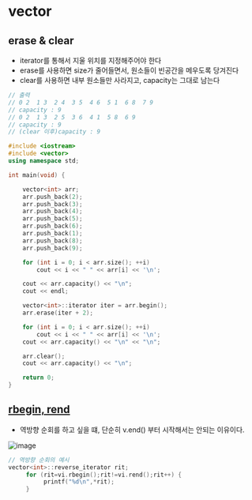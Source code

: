 # vector

## erase & clear
  - iterator를 통해서 지울 위치를 지정해주어야 한다
  - erase를 사용하면 size가 줄어들면서, 원소들이 빈공간을 메우도록 당겨진다
  - clear를 사용하면 내부 원소들만 사라지고, capacity는 그대로 남는다

```cpp
// 출력
// 0 2  1 3  2 4  3 5  4 6  5 1  6 8  7 9
// capacity : 9
// 0 2  1 3  2 5  3 6  4 1  5 8  6 9
// capacity : 9
// (clear 이후)capacity : 9

#include <iostream>
#include <vector>
using namespace std;

int main(void) {

	vector<int> arr;
	arr.push_back(2);
	arr.push_back(3);
	arr.push_back(4);
	arr.push_back(5);
	arr.push_back(6);
	arr.push_back(1);
	arr.push_back(8);
	arr.push_back(9);

	for (int i = 0; i < arr.size(); ++i)
		cout << i << " " << arr[i] << '\n';

	cout << arr.capacity() << "\n";
	cout << endl;

	vector<int>::iterator iter = arr.begin();
	arr.erase(iter + 2);

	for (int i = 0; i < arr.size(); ++i)
		cout << i << " " << arr[i] << '\n';
	cout << arr.capacity() << "\n" << "\n";

	arr.clear();
	cout << arr.capacity() << "\n";

	return 0;
}
```

## [rbegin, rend](http://www.soen.kr/lecture/ccpp/cpp4/39-3-3.htm)
  - 역방향 순회를 하고 싶을 떄, 단순히 v.end() 부터 시작해서는 안되는 이유이다.

![image](https://user-images.githubusercontent.com/59442344/123751871-28514780-d8f3-11eb-9827-0bc9b445a685.png)

```cpp
// 역방향 순회의 예시
vector<int>::reverse_iterator rit;
     for (rit=vi.rbegin();rit!=vi.rend();rit++) {
          printf("%d\n",*rit);
     }
```
